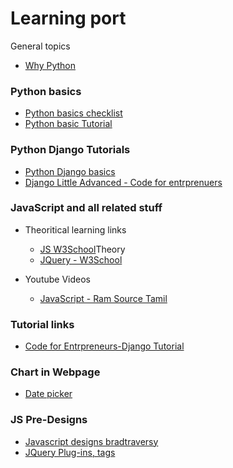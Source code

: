 # Learning port
General topics
- [Why Python](https://github.com/vigneshbharathi68/Study_Purspose/blob/main/WHYPYTHON.md)

### Python basics
- [Python basics checklist](https://github.com/vigneshbharathi68/Study_Purspose/blob/main/PYTHONCHECKLIST.md)
- [Python basic Tutorial](https://www.youtube.com/watch?v=QXeEoD0pB3E&list=PLsyeobzWxl7poL9JTVyndKe62ieoN-MZ3)

### Python Django Tutorials

- [Python Django basics](https://www.youtube.com/watch?v=SIyxjRJ8VNY&list=PLsyeobzWxl7r2ukVgTqIQcl-1T0C2mzau)
- [Django Little Advanced - Code for entrprenuers](https://www.youtube.com/watch?v=-oQvMHpKkms&t=10652s)

### JavaScript and all related stuff

- Theoritical learning links
    - [JS W3School](https://www.w3schools.com/js/default.asp)Theory
    - [JQuery - W3School](https://www.w3schools.com/jquery/default.asp)

- Youtube Videos
    - [JavaScript - Ram Source Tamil](https://www.youtube.com/playlist?list=PLFIUfkm8gifnKK4P0PjWGg7SOgYoRL958)

### Tutorial links
- [Code for Entrpreneurs-Django Tutorial](https://www.codingforentrepreneurs.com/projects)

### Chart in Webpage
- [Date picker](https://fengyuanchen.github.io/datepicker/)

### JS Pre-Designs
- [Javascript designs bradtraversy](https://github.com/bradtraversy)
- [JQuery Plug-ins, tags](https://plugins.jquery.com/tag/input/)
